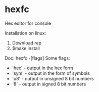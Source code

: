 # hexfc
Hex editor for console

Installation on linux:
1. Download rep
2. $make install

Doc:
hexfc <path> -[flags]
Some flags:
  - 'hex' - output in the hex form
  - 'sym' - output in the form of symbols
  - 'u8' - output in unsigned 8 bit numbers
  - '8' - output in signed 8 bit numbers
